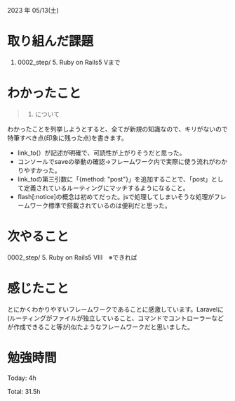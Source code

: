 2023 年 05/13(土)

# 取り組んだ課題

1. 0002_step/ 5. Ruby on Rails5 Vまで

# わかったこと

> 1. について

わかったことを列挙しようとすると、全てが新規の知識なので、キリがないので特筆すべき点(印象に残った点)を書きます。

* link_to(）が記述が明確で、可読性が上がりそうだと思った。
* コンソールでsaveの挙動の確認→フレームワーク内で実際に使う流れがわかりやすかった。
* link_toの第三引数に「{method: "post"}」を追加することで、「post」として定義されているルーティングにマッチするようになること。
* flash[:notice]の概念は初めてだった。jsで処理してしまいそうな処理がフレームワーク標準で搭載されているのは便利だと思った。

# 次やること

0002_step/ 5. Ruby on Rails5 VIII　※できれば

# 感じたこと

とにかくわかりやすいフレームワークであることに感激しています。Laravelに(ルーティングがファイルが独立していること、コマンドでコントローラーなどが作成できること等が)似たようなフレームワークだと思いました。

# 勉強時間

Today: 4h

Total: 31.5h




